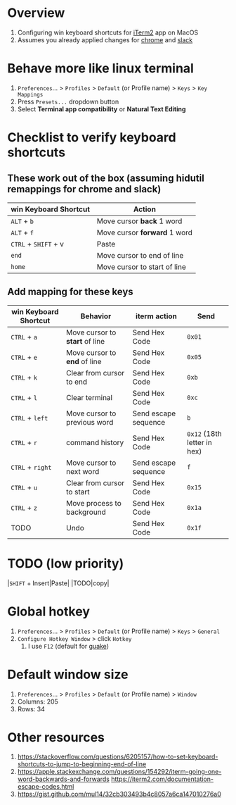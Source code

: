 # Overview
1. Configuring win keyboard shortcuts for [iTerm2](https://iterm2.com/documentation.html) app on MacOS
1. Assumes you already applied changes for [chrome](./keymap.chrome.md) and [slack](./keymap.slack.md)


# Behave more like linux terminal
1. `Preferences`... > `Profiles` > `Default` (or Profile name) > `Keys` > `Key Mappings`
1. Press `Presets...` dropdown button
1. Select **Terminal app compatibility** or **Natural Text Editing**


# Checklist to verify keyboard shortcuts

## These work out of the box (assuming hidutil remappings for chrome and slack)
|win Keyboard Shortcut|Action|
|---|---|
|`ALT` + `b`|Move cursor **back** 1 word| Send escape sequence | `b`|
|`ALT` + `f`|Move cursor **forward** 1 word| Send escape sequence | `f`|
|`CTRL` + `SHIFT` + v|Paste|
|`end`|Move cursor to end of line|
|`home`|Move cursor to start of line|

## Add mapping for these keys
|win Keyboard Shortcut|Behavior|iterm action|Send|
|---|---|---|---|
|`CTRL` + `a`|Move cursor to **start** of line|Send Hex Code|`0x01`|
|`CTRL` + `e`|Move cursor to **end** of line|Send Hex Code|`0x05`|
|`CTRL` + `k`|Clear from cursor to end|Send Hex Code|`0xb`|
|`CTRL` + `l`|Clear terminal|Send Hex Code|`0xc`|
|`CTRL` + `left`|Move cursor to previous word| Send escape sequence |`b`|
|`CTRL` + `r`|command history|Send Hex Code|`0x12` (18th letter in hex)|
|`CTRL` + `right`|Move cursor to next word| Send escape sequence | `f`|
|`CTRL` + `u`|Clear from cursor to start|Send Hex Code|`0x15`|
|`CTRL` + `z`|Move process to background|Send Hex Code|`0x1a`|
|TODO|Undo|Send Hex Code|`0x1f`|


# TODO (low priority)
|`SHIFT` + Insert|Paste|
|TODO|copy|

# Global hotkey
1. `Preferences`... > `Profiles` > `Default` (or Profile name) > `Keys` > `General`
1. `Configure Hotkey Window` > click `Hotkey`
    1. I use `F12` (default for [guake](http://guake-project.org/))

# Default window size
1. `Preferences`... > `Profiles` > `Default` (or Profile name) > `Window`
1. Columns: 205
1. Rows: 34



# Other resources
1. https://stackoverflow.com/questions/6205157/how-to-set-keyboard-shortcuts-to-jump-to-beginning-end-of-line
1. https://apple.stackexchange.com/questions/154292/iterm-going-one-word-backwards-and-forwards
https://iterm2.com/documentation-escape-codes.html
1. https://gist.github.com/mul14/32cb303493b4c8057a6ca147010276a0
